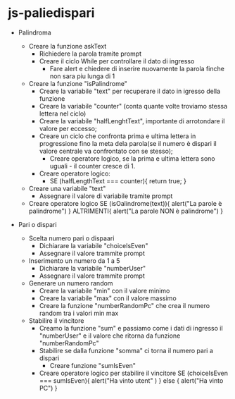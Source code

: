 # js-paliedispari 

- Palindroma
    - Creare la funzione askText
        - Richiedere la parola tramite prompt
        - Creare il ciclo While per controllare il dato di ingresso
            - Fare alert e chiedere di inserire nuovamente la parola finche non sara piu lunga di 1   
    - Creare la funzione "isPalindrome"
        - Creare la variabile "text" per recuperare il dato in igresso della funzione
        - Creare la variabile "counter" (conta quante volte troviamo stessa lettera nel ciclo)
        - Creare la variabile "halfLenghtText", importante di arrotondare il valore per eccesso;
        - Creare un ciclo che confronta prima e ultima lettera in progressione fino la meta dela parola(se il numero è dispari il valore centrale va confrontato con se stesso);
            - Creare operatore logico, se la prima e ultima lettera sono uguali - il counter cresce di 1.
        - Creare operatore logico:
            - SE (halfLengthText === counter){
                return true;
            } 
    - Creare una variabile "text"
        - Assegnare il valore di variabile tramite prompt    
    - Creare operatore logico
        SE (isOalindrome(text)){
            alert("La parole è palindrome")
        } 
        ALTRIMENTI{
            alert("La parole NON è palindrome")
        }

- Pari o dispari 

    - Scelta numero pari o dispaari
        - Dichiarare la variabile "choiceIsEven"
        - Assegnare il valore trammite prompt
    - Inserimento un numero da 1 a 5
        - Dichiarare la variabile "numberUser"
        - Assegnare il valore trammite prompt
    - Generare un numero random 
        - Creare la variabile "min" con il valore minimo
        - Creare la variabile "max" con il valore massimo
        - Creare la funzione "numberRandomPc" che crea il numero random tra i valori min max   
    - Stabilire il vincitore 
        - Creamo la funzione "sum" e passiamo come i dati di ingresso il "numberUser" e il valore che ritorna da funzione "numberRandomPc"
        - Stabilire se dalla funzione "somma" ci torna il numero pari a dispari
            - Creare funzione "sumIsEven"
        - Creare operatore logico per stabilire il vincitore 
        SE (choiceIsEven === sumIsEven){
            alert("Ha vinto utent" )
        } else {
            alert("Ha vinto PC")
        }
